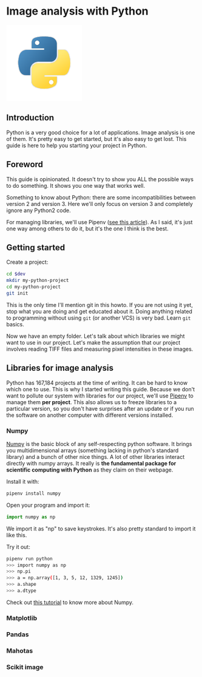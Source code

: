 # Image analysis with Python

![python](python-logo.png)

## Introduction

Python is a very good choice for a lot of applications. Image analysis is one of them. It's pretty easy to get started, but it's also easy to get lost. This guide is here to help you starting your project in Python.

## Foreword

This guide is opinionated. It doesn't try to show you ALL the possible ways to do something. It shows you one way that works well.

Something to know about Python: there are some incompatibilities between version 2 and version 3. Here we'll only focus on version 3 and completely ignore any Python2 code.

For managing libraries, we'll use Pipenv ([see this article](https://dev.to/elabftw/stop-using-sudo-pip-install-52mn)). As I said, it's just one way among others to do it, but it's the one I think is the best.

## Getting started

Create a project:

~~~bash
cd $dev
mkdir my-python-project
cd my-python-project
git init
~~~

This is the only time I'll mention git in this howto. If you are not using it yet, stop what you are doing and get educated about it. Doing anything related to programming without using `git` (or another VCS) is very bad. Learn `git` basics.


Now we have an empty folder. Let's talk about which libraries we might want to use in our project. Let's make the assumption that our project involves reading TIFF files and measuring pixel intensities in these images.

## Libraries for image analysis

Python has 167,184 projects at the time of writing. It can be hard to know which one to use. This is why I started writing this guide. Because we don't want to pollute our system with libraries for our project, we'll use [Pipenv](https://pipenv.readthedocs.io/en/latest/) to manage them **per project**. This also allows us to freeze libraries to a particular version, so you don't have surprises after an update or if you run the software on another computer with different versions installed.

### Numpy

[Numpy](http://www.numpy.org/) is the basic block of any self-respecting python software. It brings you multidimensional arrays (something lacking in python's standard library) and a bunch of other nice things. A lot of other libraries interact directly with numpy arrays. It really is __the fundamental package for scientific computing with Python__ as they claim on their webpage.

Install it with:

~~~bash
pipenv install numpy
~~~

Open your program and import it:

~~~py
import numpy as np
~~~

We import it as "np" to save keystrokes. It's also pretty standard to import it like this.

Try it out:

~~~bash
pipenv run python
>>> import numpy as np
>>> np.pi
>>> a = np.array([1, 3, 5, 12, 1329, 1245])
>>> a.shape
>>> a.dtype
~~~

Check out [this tutorial](https://docs.scipy.org/doc/numpy/user/quickstart.html) to know more about Numpy.

### Matplotlib

### Pandas

### Mahotas

### Scikit image



